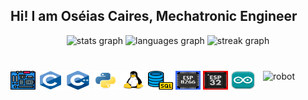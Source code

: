 ## Hi! I am Oséias Caires, Mechatronic Engineer

<div align="center">
  <img src="https://github-readme-stats.vercel.app/api?username=MROseias&hide_title=false&hide_rank=false&show_icons=true&include_all_commits=true&count_private=true&disable_animations=false&theme=dark&locale=en&hide_border=true&order=1" height="150" alt="stats graph"  />
  <img src="https://github-readme-stats.vercel.app/api/top-langs?username=MROseias&locale=en&hide_title=false&layout=compact&card_width=320&langs_count=12&theme=dark&hide_border=true&order=2" height="151" alt="languages graph"  />
  <img src="https://streak-stats.demolab.com?user=MROseias&locale=en&mode=daily&theme=dark&hide_border=true&border_radius=5&order=3" height="150" alt="streak graph"  />
</div>

###

<div style="display: inline_block"><br>
  <img align="center" alt="meu-icone2" height="30" width="40" src="./motherboard.png">
  <img align="center" alt="C" height="30" width="40" src="https://raw.githubusercontent.com/devicons/devicon/master/icons/c/c-original.svg">
  <img align="center" alt="C++" height="30" width="40" src="https://raw.githubusercontent.com/devicons/devicon/master/icons/cplusplus/cplusplus-original.svg">
  <img align="center" alt="Python" height="30" width="40" src="https://raw.githubusercontent.com/devicons/devicon/master/icons/python/python-original.svg">
  <img align="center" alt="Linux" height="30" width="40" src="https://raw.githubusercontent.com/devicons/devicon/master/icons/linux/linux-original.svg">
  <img align="center" alt="meu-icone" height="30" width="40" src="./sql_icon.png">
  <img align="center" alt="meu-icone2" height="30" width="40" src="./esp8266.jpg">
  <img align="center" alt="meu-icone3" height="30" width="40" src="./esp32.jpeg">
  <img align="center" alt="meu-icone44" height="30" width="40" src="./arduino.png">
  <img align="right" alt="robot" height="100" width="100" src="https://media1.tenor.com/m/fRw-3JZwfTwAAAAC/cryptoflash-crypto.gif">

  
</div>

